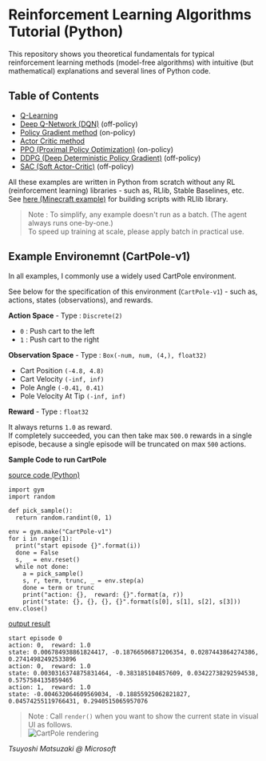 # Reinforcement Learning Algorithms Tutorial (Python)

This repository shows you theoretical fundamentals for typical reinforcement learning methods (model-free algorithms) with intuitive (but mathematical) explanations and several lines of Python code.

## Table of Contents

- [Q-Learning](00-q-learning.ipynb)
- [Deep Q-Network (DQN)](01-dqn.ipynb) (off-policy)
- [Policy Gradient method](02-policy-gradient.ipynb) (on-policy)
- [Actor Critic method](03-actor-critic.ipynb)
- [PPO (Proximal Policy Optimization)](04-ppo.ipynb) (on-policy)
- [DDPG (Deep Deterministic Policy Gradient)](05-ddpg.ipynb) (off-policy)
- [SAC (Soft Actor-Critic)](06-sac.ipynb) (off-policy)

All these examples are written in Python from scratch without any RL (reinforcement learning) libraries - such as, RLlib, Stable Baselines, etc.<br>
See [here (Minecraft example)](https://github.com/tsmatz/minecraft-rl-example) for building scripts with RLlib library.

> Note : To simplify, any example doesn't run as a batch. (The agent always runs one-by-one.)<br>
> To speed up training at scale, please apply batch in practical use.

## Example Environemnt (CartPole-v1)

In all examples, I commonly use a widely used CartPole environment.

See below for the specification of this environment (```CartPole-v1```) - such as, actions, states (observations), and rewards.

**Action Space** - Type : ```Discrete(2)```

- ```0``` : Push cart to the left
- ```1``` : Push cart to the right

**Observation Space** - Type : ```Box(-num, num, (4,), float32)```

- Cart Position ```(-4.8, 4.8)```
- Cart Velocity ```(-inf, inf)```
- Pole Angle ```(-0.41, 0.41)```
- Pole Velocity At Tip ```(-inf, inf)```

**Reward** - Type : ```float32```

It always returns ```1.0``` as reward.<br>
If completely succeeded, you can then take max ```500.0``` rewards in a single episode, because a single episode will be truncated on max ```500``` actions.

**Sample Code to run CartPole**

<ins>source code (Python)</ins>
 
```
import gym
import random

def pick_sample():
  return random.randint(0, 1)

env = gym.make("CartPole-v1")
for i in range(1):
  print("start episode {}".format(i))
  done = False
  s, _ = env.reset()
  while not done:
    a = pick_sample()
    s, r, term, trunc, _ = env.step(a)
    done = term or trunc
    print("action: {},  reward: {}".format(a, r))
    print("state: {}, {}, {}, {}".format(s[0], s[1], s[2], s[3]))
env.close()
```

<ins>output result</ins>

```
start episode 0
action: 0,  reward: 1.0
state: 0.006784938861824417, -0.18766506871206354, 0.0287443864274386, 0.27414982492533896
action: 0,  reward: 1.0
state: 0.0030316374875831464, -0.383185104857609, 0.03422738292594538, 0.5757584135859465
action: 1,  reward: 1.0
state: -0.004632064609569034, -0.18855925062821827, 0.04574255119766431, 0.2940515065957076
```

> Note : Call ```render()``` when you want to show the current state in visual UI as follows.<br>
> ![CartPole rendering](assets/cart-pole.png)

*Tsuyoshi Matsuzaki @ Microsoft*
